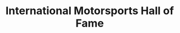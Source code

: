---
layout: repo
title: "International Motorsports Hall of Fame"
id: 11204
permalink: repos/11204/
---